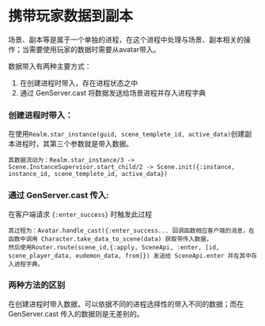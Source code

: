 # 携带玩家数据到副本

场景、副本等是属于一个单独的进程，在这个进程中处理与场景、副本相关的操作；当需要使用玩家的数据时需要从avatar带入。

数据带入有两种主要方式：

1. 在创建进程时带入，存在进程状态之中
2. 通过 GenServer.cast 将数据发送给场景进程并存入进程字典

### 创建进程时带入：

在使用`Realm.star_instance(guid, scene_templete_id, active_data)`创建副本进程时，其第三个参数就是带入数据。
    
    其数据流动为：Realm.star_instance/3 -> Scene.InstanceSupervisor.start_child/2 -> Scene.init({:instance, instance_id, scene_templete_id, active_data})

### 通过 GenServer.cast 传入:

在客户端请求 `{:enter_success}` 时触发此过程

    其过程为：Avatar.handle_cast({:enter_success... 回调函数相应客户端的消息，在函数中调用 Character.take_data_to_scene(data) 获取带传入数据，
    然后使用Router.route(scene_id,{:apply, SceneApi, :enter, [id, scene_player_data, eudemon_data, from]}) 发送给 SceneApi.enter 并在其中存入进程字典。


### 两种方法的区别

在创建进程时带入数据，可以依据不同的进程选择性的带入不同的数据；而在 GenServer.cast 传入的数据则是无差别的。